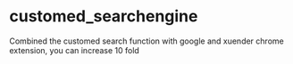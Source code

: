 # customed_searchengine
Combined the customed search function with google and xuender chrome extension, you can increase 10 fold
